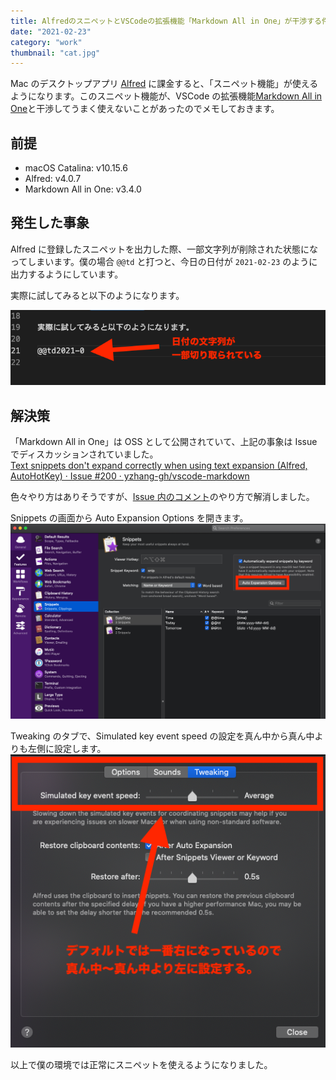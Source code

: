 ```yaml
---
title: AlfredのスニペットとVSCodeの拡張機能「Markdown All in One」が干渉する件の解決策
date: "2021-02-23"
category: "work"
thumbnail: "cat.jpg"
---
```


Mac のデスクトップアプリ [Alfred](https://www.alfredapp.com/) に課金すると、「スニペット機能」が使えるようになります。このスニペット機能が、VSCode の拡張機能[Markdown All in One](https://marketplace.visualstudio.com/items?itemName=yzhang.markdown-all-in-one)と干渉してうまく使えないことがあったのでメモしておきます。

## 前提

- macOS Catalina: v10.15.6
- Alfred: v4.0.7
- Markdown All in One: v3.4.0

## 発生した事象

Alfred に登録したスニペットを出力した際、一部文字列が削除された状態になってしまいます。僕の場合 `@@td` と打つと、今日の日付が `2021-02-23` のように出力するようにしています。

実際に試してみると以下のようになります。

![snippet capture](image1.png)

## 解決策

「Markdown All in One」は OSS として公開されていて、上記の事象は Issue でディスカッションされていました。  
[Text snippets don't expand correctly when using text expansion (Alfred, AutoHotKey) · Issue #200 · yzhang-gh/vscode-markdown](https://github.com/yzhang-gh/vscode-markdown/issues/200)

色々やり方はありそうですが、[Issue 内のコメント](https://github.com/yzhang-gh/vscode-markdown/issues/200#issuecomment-636422983)のやり方で解消しました。

Snippets の画面から Auto Expansion Options を開きます。
![open settings window](image2.png)

Tweaking のタブで、Simulated key event speed の設定を真ん中から真ん中よりも左側に設定します。
![toggle tweaking speed](image3.png)

以上で僕の環境では正常にスニペットを使えるようになりました。
